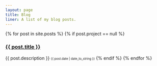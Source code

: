 ```yaml
---
layout: page
title: Blog
liner: A list of my blog posts.
---
```


{% for post in site.posts %}
  {% if post.project == null %}
  <h3>
    <a href="{{ site.baseurl }}{{ post.url }}">
      {{ post.title }} </a>
  </h3>
  <span> {{ post.description }} </span>
  <span class="post-date"> <small><small>{{ post.date | date_to_string }}</small></small></span>
  {% endif %}
{% endfor %}
